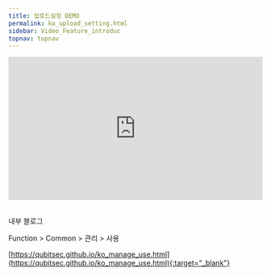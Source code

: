 ```yaml
---
title: 업로드설정 DEMO
permalink: ko_upload_setting.html
sidebar: Video_Feature_introduc
topnav: topnav
---
```


<style>.embed-container { position: relative; padding-bottom: 56.25%; height: 0; overflow: hidden; max-width: 100%; } .embed-container iframe, .embed-container object, .embed-container embed { position: absolute; top: 0; left: 0; width: 100%; height: 100%; }</style><div class='embed-container'><iframe src='https://www.youtube.com/embed/JcXXtm9_m0I' frameborder='0' allowfullscreen></iframe></div>

<br />

내부 블로그  

Function > Common > 관리 > 사용

[https://qubitsec.github.io/ko_manage_use.html](https://qubitsec.github.io/ko_manage_use.html){:target="_blank"}